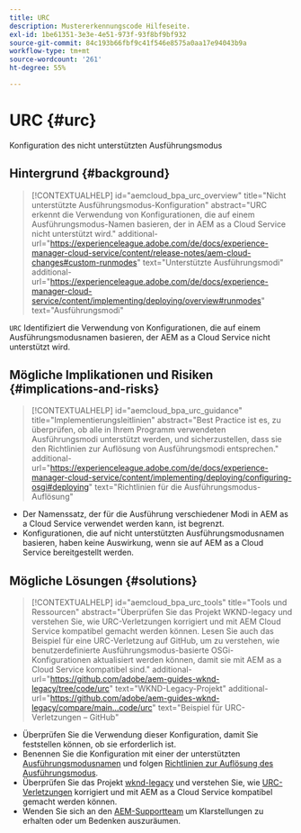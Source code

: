 ```yaml
---
title: URC
description: Mustererkennungscode Hilfeseite.
exl-id: 1be61351-3e3e-4e51-973f-93f8bf9bf932
source-git-commit: 84c193b66fbf9c41f546e8575a0aa17e94043b9a
workflow-type: tm+mt
source-wordcount: '261'
ht-degree: 55%

---
```


# URC {#urc}

Konfiguration des nicht unterstützten Ausführungsmodus

## Hintergrund {#background}

>[!CONTEXTUALHELP]
>id="aemcloud_bpa_urc_overview"
>title="Nicht unterstützte Ausführungsmodus-Konfiguration"
>abstract="URC erkennt die Verwendung von Konfigurationen, die auf einem Ausführungsmodus-Namen basieren, der in AEM as a Cloud Service nicht unterstützt wird."
>additional-url="https://experienceleague.adobe.com/de/docs/experience-manager-cloud-service/content/release-notes/aem-cloud-changes#custom-runmodes" text="Unterstützte Ausführungsmodi"
>additional-url="https://experienceleague.adobe.com/de/docs/experience-manager-cloud-service/content/implementing/deploying/overview#runmodes" text="Ausführungsmodi"

`URC`  Identifiziert die Verwendung von Konfigurationen, die auf einem Ausführungsmodusnamen basieren, der AEM as a Cloud Service nicht unterstützt wird.

## Mögliche Implikationen und Risiken {#implications-and-risks}

>[!CONTEXTUALHELP]
>id="aemcloud_bpa_urc_guidance"
>title="Implementierungsleitlinien"
>abstract="Best Practice ist es, zu überprüfen, ob alle in Ihrem Programm verwendeten Ausführungsmodi unterstützt werden, und sicherzustellen, dass sie den Richtlinien zur Auflösung von Ausführungsmodi entsprechen."
>additional-url="https://experienceleague.adobe.com/de/docs/experience-manager-cloud-service/content/implementing/deploying/configuring-osgi#deploying" text="Richtlinien für die Ausführungsmodus-Auflösung"

* Der Namenssatz, der für die Ausführung verschiedener Modi in AEM as a Cloud Service verwendet werden kann, ist begrenzt.
* Konfigurationen, die auf nicht unterstützten Ausführungsmodusnamen basieren, haben keine Auswirkung, wenn sie auf AEM as a Cloud Service bereitgestellt werden.

## Mögliche Lösungen {#solutions}

>[!CONTEXTUALHELP]
>id="aemcloud_bpa_urc_tools"
>title="Tools und Ressourcen"
>abstract="Überprüfen Sie das Projekt WKND-legacy und verstehen Sie, wie URC-Verletzungen korrigiert und mit AEM Cloud Service kompatibel gemacht werden können. Lesen Sie auch das Beispiel für eine URC-Verletzung auf GitHub, um zu verstehen, wie benutzerdefinierte Ausführungsmodus-basierte OSGi-Konfigurationen aktualisiert werden können, damit sie mit AEM as a Cloud Service kompatibel sind."
>additional-url="https://github.com/adobe/aem-guides-wknd-legacy/tree/code/urc" text="WKND-Legacy-Projekt"
>additional-url="https://github.com/adobe/aem-guides-wknd-legacy/compare/main...code/urc" text="Beispiel für URC-Verletzungen – GitHub"

* Überprüfen Sie die Verwendung dieser Konfiguration, damit Sie feststellen können, ob sie erforderlich ist.
* Benennen Sie die Konfiguration mit einer der unterstützten [Ausführungsmodusnamen](https://experienceleague.adobe.com/de/docs/experience-manager-cloud-service/content/release-notes/aem-cloud-changes#custom-runmodes) und folgen [Richtlinien zur Auflösung des Ausführungsmodus](https://experienceleague.adobe.com/en/docs/experience-manager-cloud-service/content/implementing/deploying/configuring-osgi#runmode-resolution).
* Überprüfen Sie das Projekt [wknd-legacy](https://github.com/adobe/aem-guides-wknd-legacy/tree/code/urc) und verstehen Sie, wie [URC-Verletzungen](https://github.com/adobe/aem-guides-wknd-legacy/compare/main...code/urc) korrigiert und mit AEM as a Cloud Service kompatibel gemacht werden können.
* Wenden Sie sich an den [AEM-Supportteam](https://helpx.adobe.com/de/enterprise/using/support-for-experience-cloud.html) um Klarstellungen zu erhalten oder um Bedenken auszuräumen.

